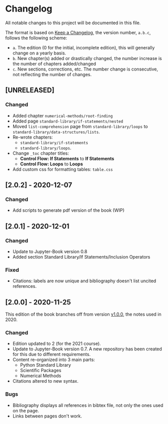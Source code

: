 # Changelog
All notable changes to this project will be documented in this file.

The format is based on [Keep a Changelog](https://keepachangelog.com/en/1.0.0/),
the version number, `a.b.c`, follows the following scheme:

- `a`. The edition (0 for the initial, incomplete edition), this will generally change on a yearly basis.
- `b`. New chapter(s) added or drastically changed, the number increase is the number of chapters added/changed
- `c`. New sections, corrections, etc. The number change is consecutive, not reflecting the number of changes.

## [UNRELEASED]

### Changed

- Added chapter `numerical-methods/root-finding`
- Added page `standard-library/if-statements/nested`
- Moved `list-comprehension` page from `standard-library/loops` to `standard-library/data-structures/lists`.
- Re-wrote chapters:
  - `standard-library/if-statements`
  - `standard-library/loops`.
- Change `_toc` chapter titles:
  - **Control Flow: If Statements** to **If Statements**
  - **Control Flow: Loops** to **Loops**
- Add custom css for formatting tables: `table.css`

## [2.0.2] - 2020-12-07

### Changed

- Add scripts to generate pdf version of the book (WIP)

## [2.0.1] - 2020-12-01

### Changed

- Update to Jupyter-Book version 0.8
- Added section Standard Library/If Statements/Inclusion Operators

### Fixed

- Citations: labels are now unique and bibliography doesn't list uncited references.

## [2.0.0] - 2020-11-25

This edition of the book branches off from version [v1.0.0](https://github.com/maystey/uct_nassp_cm/releases/tag/v1.0.0), the notes used in 2020.

### Changed

- Edition updated to 2 (for the 2021 course).
- Update to Jupyter-Book version 0.7. A new repository has been created for this due to different requirements.
- Content re-organized into 3 main parts:
  - Python Standard Library
  - Scientific Packages
  - Numerical Methods
- Citations altered to new syntax.

### Bugs

- Bibliography displays all references in bibtex file, not only the ones used on the page.
- Links between pages don't work.
